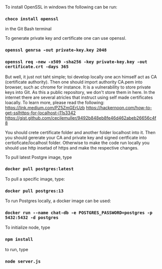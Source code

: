 
To install OpenSSL in windows the following can be run:

### `choco install openssl`

in the Git Bash terminal

To generate private key and certificate one can use openssl.

### `openssl genrsa -out private-key.key 2048`
### `openssl req -new -x509 -sha256 -key private-key.key -out certificate.crt -days 365`

But well, it just not taht simple; toi develop locally one acn himself act as CA (certificate authority).
Then one should import authority CA.pem into browser, such ac chrome for instance.
It is a vulnerability to store private keys into Git. As this a public repository, we don't store them in here.
In the internet there are several atricles that instruct using self made certificates loacally.
To learn more, please read the following:
https://link.medium.com/PZ5ZmGErUzb
https://hackernoon.com/how-to-get-sslhttps-for-localhost-i11s3342
https://gist.github.com/cecilemuller/9492b848eb8fe46d462abeb26656c4f8

You should crete certificate folder and another folder localhost into it. Then
you should gererate your CA and private key and signed certficate into certioficate/localhost folder.
Otherwise to make the code run locally you should use http insetad of https and make the
respective changes.

To pull latest Postgre image, type

### `docker pull postgres:latest`

To pull a specific image, type:

### `docker pull postgres:13`

To run Postgres locally, a docker image can be used:

### `docker run --name chat-db -e POSTGRES_PASSWORD=postgres -p 5432:5432 -d postgres`

To initialize node, type

### `npm install`

to run, type

### `node server.js`
